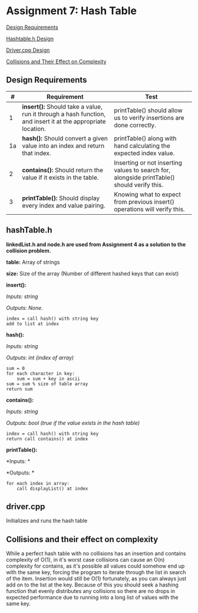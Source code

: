 # Assignment 7: Hash Table

[Design Requirements](#design-requirements)

[Hashtable.h Design](#hashTableh)

[Driver.cpp Design](#drivercpp)

[Collisions and Their Effect on Complexity](#collisions-and-their-effect-on-complexity)

## Design Requirements
|#|Requirement|Test|
|-|-----------|----|
|1|**insert():** Should take a value, run it through a hash function, and insert it at the appropriate location.|printTable() should allow us to verify insertions are done correctly.|
|1a|**hash():** Should convert a given value into an index and return that index.|printTable() along with hand calculating the expected index value.|
|2|**contains():** Should return the value if it exists in the table.|Inserting or not inserting values to search for, alongside printTable() should verify this.|
|3|**printTable():** Should display every index and value pairing.|Knowing what to expect from previous insert() operations will verify this.|

## hashTable.h
**linkedList.h and node.h are used from Assignment 4 as a solution to the collision problem.**

**table:** Array of strings

**size:** Size of the array (Number of different hashed keys that can exist)

**insert():**

*Inputs: string*

*Outputs: None.*

    index = call hash() with string key
    add to list at index

**hash():**

*Inputs: string*

*Outputs: int (index of array)*

    sum = 0
    for each character in key:
        sum = sum + key in ascii
    sum = sum % size of table array
    return sum

**contains():**

*Inputs: string*

*Outputs: bool (true if the value exists in the hash table)*

    index = call hash() with string key
    return call contains() at index

**printTable():**

*Inputs: *

*Outputs: *

    for each index in array:
        call displayList() at index

## driver.cpp
Initializes and runs the hash table

## Collisions and their effect on complexity
While a perfect hash table with no collisions has an insertion and contains complexity of O(1), 
in it's worst case collisions can cause an O(n) complexity for contains, as it's possible all values could somehow end up with the same key,
forcing the program to iterate through the list in search of the item. Insertion would still be O(1) fortunately, as you can always just add
on to the list at the key. Because of this you should seek a hashing function that evenly distributes any collisions so there are no drops in
expected performance due to running into a long list of values with the same key.